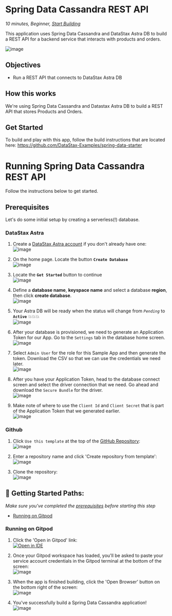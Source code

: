 <!--- STARTEXCLUDE --->
<h1><a class="anchor" aria-hidden="true" id="spring-data-cassandra-rest-api"> </a>Spring Data Cassandra REST API</h1>
<p><em>10 minutes, Beginner, <a href="https://github.com/DataStax-Examples/spring-data-starter#prerequisites" target="_blank">Start Building</a></em></p>
<p>This application uses Spring Data Cassandra and DataStax Astra DB to build a REST API for a backend service that interacts with products and orders.</p>
<!--- ENDEXCLUDE --->
<p><img src="https://user-images.githubusercontent.com/3254549/90944387-439a1f00-e3d3-11ea-9df4-e8a5580c62cd.png" alt="image" /></p>
<h2><a class="anchor" aria-hidden="true" id="objectives"> </a>Objectives</h2>
<ul>
<li>Run a REST API that connects to DataStax Astra DB</li>
</ul>
<h2><a class="anchor" aria-hidden="true" id="how-this-works"> </a>How this works</h2>
<p>We're using Spring Data Cassandra and Datastax Astra DB to build a REST API that stores Products and Orders.</p>
<h2><a class="anchor" aria-hidden="true" id="get-started"> </a>Get Started</h2>
<p>To build and play with this app, follow the build instructions that are located here: <a href="https://github.com/DataStax-Examples/spring-data-starter#prerequisites" target="_blank">https://github.com/DataStax-Examples/spring-data-starter</a></p>
<!--- STARTEXCLUDE --->
<h1><a class="anchor" aria-hidden="true" id="running-spring-data-cassandra-rest-api"> </a>Running Spring Data Cassandra REST API</h1>
<p>Follow the instructions below to get started.</p>
<h2><a class="anchor" aria-hidden="true" id="prerequisites"> </a>Prerequisites</h2>
<p>Let's do some initial setup by creating a serverless(!) database.</p>
<h3><a class="anchor" aria-hidden="true" id="datastax-astra"> </a>DataStax Astra</h3>
<ol>
<li>
<p>Create a <a href="https://dtsx.io/38HWu73" target="_blank">DataStax Astra account</a> if you don't already have one:<br />
<img src="https://raw.githubusercontent.com/DataStax-Examples/sample-app-template/master/screenshots/astra-register-basic-auth.png" alt="image" /></p>
</li>
<li>
<p>On the home page. Locate the button <strong><code>Create Database</code></strong><br />
<img src="https://raw.githubusercontent.com/DataStax-Examples/sample-app-template/master/screenshots/astra-dashboard.png" alt="image" /></p>
</li>
<li>
<p>Locate the <strong><code>Get Started</code></strong> button to continue<br />
<img src="https://raw.githubusercontent.com/DataStax-Examples/sample-app-template/master/screenshots/astra-select-plan.png" alt="image" /></p>
</li>
<li>
<p>Define a <strong>database name</strong>, <strong>keyspace name</strong> and select a database <strong>region</strong>, then click <strong>create database</strong>.<br />
<img src="https://raw.githubusercontent.com/DataStax-Examples/sample-app-template/master/screenshots/astra-create-db.png" alt="image" /></p>
</li>
<li>
<p>Your Astra DB will be ready when the status will change from <em><code>Pending</code></em> to <strong><code>Active</code></strong> 💥💥💥<br />
<img src="https://raw.githubusercontent.com/DataStax-Examples/sample-app-template/master/screenshots/astra-db-active.png" alt="image" /></p>
</li>
<li>
<p>After your database is provisioned, we need to generate an Application Token for our App. Go to the <code>Settings</code> tab in the database home screen.<br />
<img src="https://raw.githubusercontent.com/DataStax-Examples/sample-app-template/master/screenshots/astra-db-settings.png" alt="image" /></p>
</li>
<li>
<p>Select <code>Admin User</code> for the role for this Sample App and then generate the token. Download the CSV so that we can use the credentials we need later.<br />
<img src="https://raw.githubusercontent.com/DataStax-Examples/sample-app-template/master/screenshots/astra-db-settings-token.png" alt="image" /></p>
</li>
<li>
<p>After you have your Application Token, head to the database connect screen and select the driver connection that we need. Go ahead and download the <code>Secure Bundle</code> for the driver.<br />
<img src="https://raw.githubusercontent.com/DataStax-Examples/sample-app-template/master/screenshots/astra-db-connect-bundle.png" alt="image" /></p>
</li>
<li>
<p>Make note of where to use the <code>Client Id</code> and <code>Client Secret</code> that is part of the Application Token that we generated earlier.<br />
<img src="https://raw.githubusercontent.com/DataStax-Examples/sample-app-template/master/screenshots/astra-db-connect-bundle-driver.png" alt="image" /></p>
</li>
</ol>
<h3><a class="anchor" aria-hidden="true" id="github"> </a>Github</h3>
<ol>
<li>
<p>Click <code>Use this template</code> at the top of the <a href="https://github.com/DataStax-Examples/spring-data-starter" target="_blank">GitHub Repository</a>:<br />
<img src="https://raw.githubusercontent.com/DataStax-Examples/sample-app-template/master/screenshots/github-use-template.png" alt="image" /></p>
</li>
<li>
<p>Enter a repository name and click 'Create repository from template':<br />
<img src="https://raw.githubusercontent.com/DataStax-Examples/sample-app-template/master/screenshots/github-create-repository.png" alt="image" /></p>
</li>
<li>
<p>Clone the repository:<br />
<img src="https://raw.githubusercontent.com/DataStax-Examples/sample-app-template/master/screenshots/github-clone.png" alt="image" /></p>
</li>
</ol>
<h2><a class="anchor" aria-hidden="true" id="getting-started-paths"> </a>🚀 Getting Started Paths:</h2>
<p><em>Make sure you've completed the <a href="#prerequisites" target="_blank">prerequisites</a> before starting this step</em></p>
<ul>
<li><a href="#running-on-gitpod" target="_blank">Running on Gitpod</a></li>
</ul>
<h3><a class="anchor" aria-hidden="true" id="running-on-gitpod"> </a>Running on Gitpod</h3>
<ol>
<li>
<p>Click the 'Open in Gitpod' link:<br />
<a href="https://dtsx.io/2QjoULs" target="_blank"><img src="https://gitpod.io/button/open-in-gitpod.svg" alt="Open in IDE" /></a></p>
</li>
<li>
<p>Once your Gitpod workspace has loaded, you'll be asked to paste your service account credentials in the Gitpod terminal at the bottom of the screen:<br />
<img src="https://user-images.githubusercontent.com/3254549/90944321-e900c300-e3d2-11ea-9624-dae5f81b6a0a.png" alt="image" /></p>
</li>
<li>
<p>When the app is finished building, click the 'Open Browser' button on the bottom right of the screen:<br />
<img src="https://user-images.githubusercontent.com/3254549/90944371-249b8d00-e3d3-11ea-8305-b7d4fad9742c.png" alt="image" /></p>
</li>
<li>
<p>You've successfully build a Spring Data Cassandra application!<br />
<img src="https://user-images.githubusercontent.com/3254549/90944387-439a1f00-e3d3-11ea-9df4-e8a5580c62cd.png" alt="image" /></p>
</li>
</ol>
<!--- ENDEXCLUDE --->
